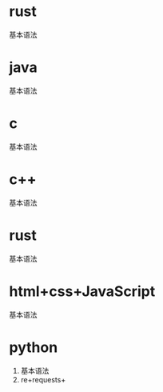 # rust
基本语法
# java
基本语法
# c
基本语法
# c++
基本语法
# rust
基本语法
# html+css+JavaScript
基本语法
# python

 1. 基本语法
 2. re+requests+

<!--stackedit_data:
eyJoaXN0b3J5IjpbOTA3NDE3MjRdfQ==
-->